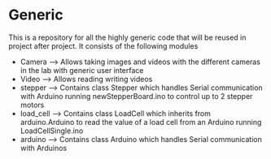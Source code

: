 # Generic
This is a repository for all the highly generic code that will be reused in project after project. It consists of the following modules
- Camera --> Allows taking images and videos with the different cameras in the lab with generic user interface
- Video --> Allows reading writing videos
- stepper --> Contains class Stepper which handles Serial communication with Arduino running newStepperBoard.ino to control up to 2 stepper motors
- load_cell --> Contains class LoadCell which inherits from arduino.Arduino to read the value of a load cell from an Arduino running LoadCellSingle.ino
- arduino --> Contains class Arduino which handles Serial communication with Arduinos
